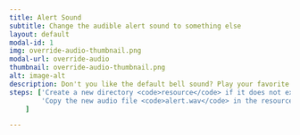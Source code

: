 ```yaml
---
title: Alert Sound
subtitle: Change the audible alert sound to something else
layout: default
modal-id: 1
img: override-audio-thumbnail.png
modal-url: override-audio
thumbnail: override-audio-thumbnail.png
alt: image-alt
description: Don't you like the default bell sound? Play your favorite song at the end of each break.
steps: ['Create a new directory <code>resource</code> if it does not exist:<pre><code>mkdir ~/.config/safeeyes/resource</code></pre>',
		'Copy the new audio file <code>alert.wav</code> in the resource directory:<pre><code>cp my_audio.wav ~/.config/safeeyes/resource/alert.wav</code></pre>'
	]

---
```

